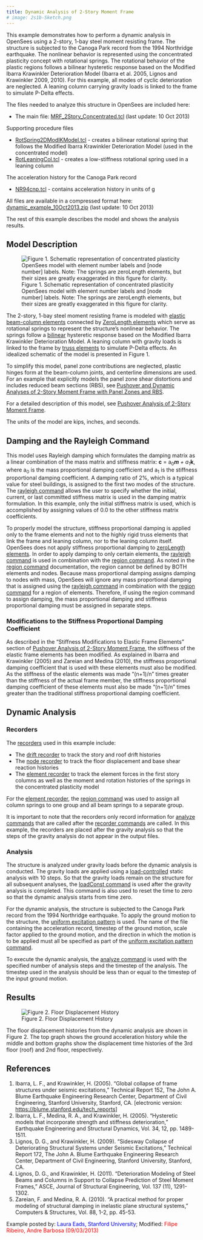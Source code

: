 ```yaml
---
title: Dynamic Analysis of 2-Story Moment Frame
# image: 2s1b-Sketch.png
---
```



This example demonstrates how to perform a dynamic analysis in
OpenSees using a 2-story, 1-bay steel moment resisting frame. The
structure is subjected to the Canoga Park record from the 1994
Northridge earthquake. The nonlinear behavior is represented using the
concentrated plasticity concept with rotational springs. The rotational
behavior of the plastic regions follows a bilinear hysteretic response
based on the Modified Ibarra Krawinkler Deterioration Model (Ibarra et
al. 2005, Lignos and Krawinkler 2009, 2010). For this example, all modes
of cyclic deterioration are neglected. A leaning column carrying gravity
loads is linked to the frame to simulate P-Delta effects.

<p>The files needed to analyze this structure in OpenSees are included
here:</p>

<ul>
<li>The main file: <a href="MRF_2Story_Concentrated.tcl"
title="wikilink">MRF_2Story_Concentrated.tcl</a> (last update: 10 Oct
2013)</li>
</ul>
<p>Supporting procedure files</p>
<ul>
<li><a href="RotSpring2DModIKModel.tcl"
title="wikilink">RotSpring2DModIKModel.tcl</a> - creates a bilinear
rotational spring that follows the Modified Ibarra Krawinkler
Deterioration Model (used in the concentrated model)</li>
<li><a href="RotLeaningCol.tcl" title="wikilink">RotLeaningCol.tcl</a> -
creates a low-stiffness rotational spring used in a leaning column</li>
</ul>
<p>The acceleration history for the Canoga Park record</p>
<ul>
<li><a href="NR94cnp.tcl" title="wikilink">NR94cnp.tcl</a> - contains
acceleration history in units of g</li>
</ul>
<p>All files are available in a compressed format here: <a
href="Media:dynamic_example_10Oct2013.zip"
title="wikilink">dynamic_example_10Oct2013.zip</a> (last update: 10 Oct
2013)</p>
<p>The rest of this example describes the model and shows the analysis
results.</p>

<h2 id="model_description">Model Description</h2>

<figure>
<img src="2s1b-Sketch.png"
title="Figure 1. Schematic representation of concentrated plasticity OpenSees model with element number labels and [node number] labels. Note: The springs are zeroLength elements, but their sizes are greatly exaggerated in this figure for clarity."
alt="Figure 1. Schematic representation of concentrated plasticity OpenSees model with element number labels and [node number] labels. Note: The springs are zeroLength elements, but their sizes are greatly exaggerated in this figure for clarity." />
<figcaption aria-hidden="true">Figure 1. Schematic representation of
concentrated plasticity OpenSees model with element number labels and
[node number] labels. Note: The springs are zeroLength elements, but
their sizes are greatly exaggerated in this figure for
clarity.</figcaption>
</figure>

The 2-story, 1-bay steel moment resisting frame is modeled with 
<a href="elastic_Beam_Column_Element" title="wikilink">elastic beam-column elements</a> connected by 
<a href="zeroLength_Element" title="wikilink">ZeroLength elements</a> 
which serve as rotational springs to represent the structure’s nonlinear behavior. 
The springs follow a 
<a href="Bilin_Material" title="wikilink">bilinear</a>
hysteretic response based on the Modified Ibarra Krawinkler
Deterioration Model. A leaning column with gravity loads is linked to
the frame by <a href="Truss_Element" title="wikilink">truss elements</a>
to simulate P-Delta effects. An idealized schematic of the model is
presented in Figure 1.

To simplify this model, panel zone contributions are neglected,
plastic hinges form at the beam-column joints, and centerline dimensions
are used. For an example that explicitly models the panel zone shear
distortions and includes reduced beam sections (RBS), see <a
href="Pushover_and_Dynamic_Analyses_of_2-Story_Moment_Frame_with_Panel_Zones_and_RBS"
title="wikilink">Pushover and Dynamic Analyses of 2-Story Moment Frame
with Panel Zones and RBS</a>.</p>
<p>For a detailed description of this model, see <a
href="Pushover_Analysis_of_2-Story_Moment_Frame"
title="wikilink">Pushover Analysis of 2-Story Moment Frame</a>.

The units of the model are kips, inches, and seconds.

<h2 id="damping_and_the_rayleigh_command">Damping and the Rayleigh Command</h2>

This model uses Rayleigh damping which formulates the damping matrix
as a linear combination of the mass matrix and stiffness matrix:
<strong>c</strong> = a<sub>0</sub>*<strong>m</strong> + a<sub>1</sub>*<strong>k</strong>, 
where a<sub>0</sub> is the mass proportional damping coefficient
and a<sub>1</sub> is the stiffness proportional damping
coefficient. A damping ratio of 2%, which is a typical value for steel
buildings, is assigned to the first two modes of the structure. The <a
href="Rayleigh_Damping_Command" title="wikilink">rayleigh command</a>
allows the user to specify whether the initial, current, or last
committed stiffness matrix is used in the damping matrix formulation. In
this example, only the initial stiffness matrix is used, which is
accomplished by assigning values of 0.0 to the other stiffness matrix
coefficients.

<p>To properly model the structure, stiffness proportional damping is
applied only to the frame elements and not to the highly rigid truss
elements that link the frame and leaning column, nor to the leaning
column itself. OpenSees does not apply stiffness proportional damping to
<a href="zeroLength_Element" title="wikilink">zeroLength elements</a>.
In order to apply damping to only certain elements, the <a
href="Rayleigh_Damping_Command" title="wikilink">rayleigh command</a> is
used in combination with the <a href="Region_Command"
title="wikilink">region command</a>. As noted in the <a
href="Region_Command" title="wikilink">region command</a> documentation,
the region cannot be defined by BOTH elements and nodes. Because mass
proportional damping assigns damping to nodes with mass, OpenSees will
ignore any mass proportional damping that is assigned using the <a
href="Rayleigh_Damping_Command" title="wikilink">rayleigh command</a> in
combination with the <a href="Region_Command" title="wikilink">region
command</a> for a region of elements. Therefore, if using the region
command to assign damping, the mass proportional damping and stiffness
proportional damping must be assigned in separate steps.</p>
<h3
id="modifications_to_the_stiffness_proportional_damping_coefficient">Modifications
to the Stiffness Proportional Damping Coefficient</h3>
<p>As described in the “Stiffness Modifications to Elastic Frame
Elements” section of <a href="Pushover_Analysis_of_2-Story_Moment_Frame"
title="wikilink">Pushover Analysis of 2-Story Moment Frame</a>, the
stiffness of the elastic frame elements has been modified. As explained
in Ibarra and Krawinkler (2005) and Zareian and Medina (2010), the
stiffness proportional damping coefficient that is used with these
elements must also be modified. As the stiffness of the elastic elements
was made “(n+1)/n” times greater than the stiffness of the actual frame
member, the stiffness proportional damping coefficient of these elements
must also be made “(n+1)/n” times greater than the traditional stiffness
proportional damping coefficient.</p>
<h2 id="dynamic_analysis">Dynamic Analysis</h2>
<h3 id="recorders">Recorders</h3>
<p>The <a href="Recorder_Command" title="wikilink">recorders</a> used in
this example include:</p>
<ul>
<li>The <a href="Drift_Recorder" title="wikilink">drift recorder</a> to
track the story and roof drift histories</li>
<li>The <a href="Node_Recorder" title="wikilink">node recorder</a> to
track the floor displacement and base shear reaction histories</li>
<li>The <a href="Element_Recorder" title="wikilink">element recorder</a>
to track the element forces in the first story columns as well as the
moment and rotation histories of the springs in the concentrated
plasticity model</li>
</ul>
<p>For the <a href="Element_Recorder" title="wikilink">element
recorder</a>, the <a href="Region_Command" title="wikilink">region
command</a> was used to assign all column springs to one group and all
beam springs to a separate group.</p>
<p>It is important to note that the recorders only record information
for <a href="Analyze_Command" title="wikilink">analyze commands</a> that
are called after the <a href="Recorder_Command"
title="wikilink">recorder commands</a> are called. In this example, the
recorders are placed after the gravity analysis so that the steps of the
gravity analysis do not appear in the output files.</p>
<h3 id="analysis">Analysis</h3>
<p>The structure is analyzed under gravity loads before the dynamic
analysis is conducted. The gravity loads are applied using a <a
href="Load_Control" title="wikilink">load-controlled</a> static analysis
with 10 steps. So that the gravity loads remain on the structure for all
subsequent analyses, the <a href="LoadConst_Command"
title="wikilink">loadConst command</a> is used after the gravity
analysis is completed. This command is also used to reset the time to
zero so that the dynamic analysis starts from time zero.</p>
<p>For the dynamic analysis, the structure is subjected to the Canoga
Park record from the 1994 Northridge earthquake. To apply the ground
motion to the structure, the <a href="Uniform_Exciatation_Pattern"
title="wikilink">uniform excitation pattern</a> is used. The name of the
file containing the acceleration record, timestep of the ground motion,
scale factor applied to the ground motion, and the direction in which
the motion is to be applied must all be specified as part of the <a
href="Uniform_Exciatation_Pattern" title="wikilink">uniform excitation
pattern command</a>.</p>
<p>To execute the dynamic analysis, the <a href="Analyze_Command"
title="wikilink">analyze command</a> is used with the specified number
of analysis steps and the timestep of the analysis. The timestep used in
the analysis should be less than or equal to the timestep of the input
ground motion.</p>
<h2 id="results">Results</h2>
<figure>
<img src="Dhist_plot_ConcDynam.png"
title="Figure 2. Floor Displacement History"
alt="Figure 2. Floor Displacement History" />
<figcaption aria-hidden="true">Figure 2. Floor Displacement
History</figcaption>
</figure>
<p>The floor displacement histories from the dynamic analysis are shown
in Figure 2. The top graph shows the ground acceleration history while
the middle and bottom graphs show the displacement time histories of the
3rd floor (roof) and 2nd floor, respectively.</p>
<h2 id="references">References</h2>
<ol>
<li>Ibarra, L. F., and Krawinkler, H. (2005). “Global collapse of frame
structures under seismic excitations,” Technical Report 152, The John A.
Blume Earthquake Engineering Research Center, Department of Civil
Engineering, Stanford University, Stanford, CA. [electronic version: <a
href="https://blume.stanford.edu/tech_reports">https://blume.stanford.edu/tech_reports</a>]</li>
<li>Ibarra, L. F., Medina, R. A., and Krawinkler, H. (2005). “Hysteretic
models that incorporate strength and stiffness deterioration,”
Earthquake Engineering and Structural Dynamics, Vol. 34, 12, pp.
1489-1511.</li>
<li>Lignos, D. G., and Krawinkler, H. (2009). “Sidesway Collapse of
Deteriorating Structural Systems under Seismic Excitations,” Technical
Report 172, The John A. Blume Earthquake Engineering Research Center,
Department of Civil Engineering, Stanford University, Stanford, CA.</li>
<li>Lignos, D. G., and Krawinkler, H. (2011). “Deterioration Modeling of
Steel Beams and Columns in Support to Collapse Prediction of Steel
Moment Frames,” ASCE, Journal of Structural Engineering, Vol. 137 (11),
1291-1302.</li>
<li>Zareian, F. and Medina, R. A. (2010). “A practical method for proper
modeling of structural damping in inelastic plane structural systems,”
Computers &amp; Structures, Vol. 88, 1-2, pp. 45-53.</li>
</ol>

<p>Example posted by: <span style="color:blue"> Laura Eads,
Stanford University</span>; Modified: <span
style="color:red"> Filipe Ribeiro, Andre Barbosa (09/03/2013)
<span style="color:blue"></p>
